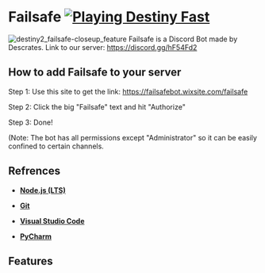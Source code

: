 # Failsafe <a href="https://discord.gg/vvWW29c"><img src="https://discordapp.com/api/guilds/372129899479040002/embed.png" alt="Playing Destiny Fast" /></a>
![destiny2_failsafe-closeup_feature](https://user-images.githubusercontent.com/22828501/33688211-79ed4e6a-da8f-11e7-9351-e1030fdd9808.jpg)
Failsafe is a Discord Bot made by Descrates. Link to our server: https://discord.gg/hF54Fd2

## How to add Failsafe to your server
Step 1: Use this site to get the link: https://failsafebot.wixsite.com/failsafe

Step 2: Click the big "Failsafe" text and hit "Authorize" 

Step 3: Done!

(Note: The bot has all permissions except "Administrator" so it can be easily confined to certain channels. 

## Refrences 

- [**Node.js (LTS)**](https://nodejs.org/en/)

- [**Git**](https://git-scm.com/)

- [**Visual Studio Code**](https://code.visualstudio.com/)

- [**PyCharm**](https://www.jetbrains.com/pycharm/)


## Features

